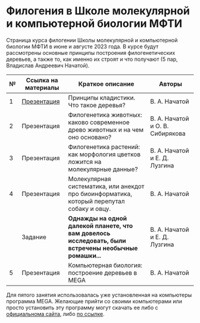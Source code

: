 # Филогения в Школе молекулярной и компьютерной биологии МФТИ

Страница курса филогении Школы молекулярной и компьютерной биологии МФТИ в июне и августе 2023 года. В курсе будут рассмотрены основные принципы построения филогенетических деревьев, а также то, как именно их строят и что получают (5 пар, Владислав Андреевич Начатой).

| № | Ссылка на материалы | Краткое описание | Авторы |
| ----------- | ----------- | ----------- | ----------- |
| 1 | [Презентация]() | Принципы кладистики. Что такое деревья? | В. А. Начатой |
| 2 | Презентация | Филогенетика животных: каково современное древо животных и на чем оно основано? | В. А. Начатой и О. В. Сибирякова |
| 3 | Презентация | Филогенетика растений: как морфология цветков ложится на молекулярные данные? | В. А. Начатой и Е. Д. Лузгина |
| 4 | Презентация | Молекулярная систематика, или анекдот про биоинформатика, который перепутал собаку и овцу. | В. А. Начатой |
|  | Задание | __Однажды на одной далекой планете, что вам довелось исследовать, были встречены необычные ромашки...__ | В. А. Начатой и Е. Д. Лузгина |
| 5 | Презентация | Компьютерная биология: построение деревьев в MEGA | В. А. Начатой |

Для пятого занятия использовалась уже установленная на компьютеры программа MEGA. Желающие прийти со своими компьютерами или просто установить эту программу могут скачать ее либо с [официальнома сайта](https://www.megasoftware.net), либо [по ссылке](https://disk.yandex.ru/d/EaJjL_iQNbxvSQ). 
